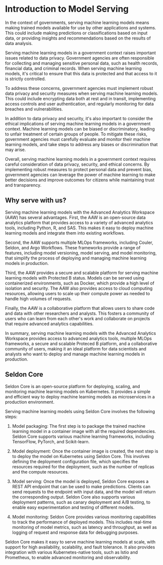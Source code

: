 # Introduction to Model Serving

In the context of governments, serving machine learning models means making trained models available for use by other applications and systems. This could include making predictions or classifications based on input data, or providing insights and recommendations based on the results of data analysis.

Serving machine learning models in a government context raises important issues related to data privacy. Government agencies are often responsible for collecting and managing sensitive personal data, such as health records, financial data, and criminal records. When serving machine learning models, it's critical to ensure that this data is protected and that access to it is strictly controlled.

To address these concerns, government agencies must implement robust data privacy and security measures when serving machine learning models. This could include encrypting data both at rest and in transit, implementing access controls and user authentication, and regularly monitoring for data breaches and vulnerabilities.

In addition to data privacy and security, it's also important to consider the ethical implications of serving machine learning models in a government context. Machine learning models can be biased or discriminatory, leading to unfair treatment of certain groups of people. To mitigate these risks, government agencies must carefully evaluate and monitor their machine learning models, and take steps to address any biases or discrimination that may arise.

Overall, serving machine learning models in a government context requires careful consideration of data privacy, security, and ethical concerns. By implementing robust measures to protect personal data and prevent bias, government agencies can leverage the power of machine learning to make better decisions and improve outcomes for citizens while maintaining trust and transparency.

## Why serve with us?

Serving machine learning models with the Advanced Analytics Workspace (AAW) has several advantages. First, the AAW is an open-source data analytics platform that provides access to a variety of advanced analytics tools, including Python, R, and SAS. This makes it easy to deploy machine learning models and integrate them into existing workflows.

Second, the AAW supports multiple MLOps frameworks, including Couler, Seldon, and Argo Workflows. These frameworks provide a range of features, including model versioning, model serving, and model monitoring, that simplify the process of deploying and managing machine learning models in production.

Third, the AAW provides a secure and scalable platform for serving machine learning models with Protected B status. Models can be served using containerized environments, such as Docker, which provide a high level of isolation and security. The AAW also provides access to cloud computing resources, allowing users to scale up their compute power as needed to handle high volumes of requests.

Finally, the AAW is a collaborative platform that allows users to share code and data with other researchers and analysts. This fosters a community of users who can learn from each other's work and collaborate on projects that require advanced analytics capabilities.

In summary, serving machine learning models with the Advanced Analytics Workspace provides access to advanced analytics tools, multiple MLOps frameworks, a secure and scalable Proteced B platform, and a collaborative community of users, making it an ideal platform for data scientists and analysts who want to deploy and manage machine learning models in production.

## Seldon Core

Seldon Core is an open-source platform for deploying, scaling, and monitoring machine learning models on Kubernetes. It provides a simple and efficient way to deploy machine learning models as microservices in a production environment.

Serving machine learning models using Seldon Core involves the following steps:

1. Model packaging: The first step is to package the trained machine learning model in a container image with all the required dependencies. Seldon Core supports various machine learning frameworks, including TensorFlow, PyTorch, and Scikit-learn.

2. Model deployment: Once the container image is created, the next step is to deploy the model on Kubernetes using Seldon Core. This involves defining the deployment configuration file, which specifies the resources required for the deployment, such as the number of replicas and the compute resources.

3. Model serving: Once the model is deployed, Seldon Core exposes a REST API endpoint that can be used to make predictions. Clients can send requests to the endpoint with input data, and the model will return the corresponding output. Seldon Core also supports various deployment patterns, such as canary deployment and A/B testing, to enable easy experimentation and testing of different models.

4. Model monitoring: Seldon Core provides various monitoring capabilities to track the performance of deployed models. This includes real-time monitoring of model metrics, such as latency and throughput, as well as logging of request and response data for debugging purposes.

Seldon Core makes it easy to serve machine learning models at scale, with support for high availability, scalability, and fault tolerance. It also provides integration with various Kubernetes-native tools, such as Istio and Prometheus, to enable advanced monitoring and observability.
